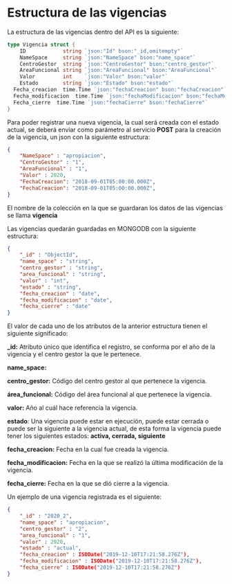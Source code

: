 # Estructura de las vigencias

La estructura de las vigencias dentro del API es la siguiente:

```go
type Vigencia struct {
	ID            string `json:"Id" bson:"_id,omitempty"`
	NameSpace     string `json:"NameSpace" bson:"name_space"`
	CentroGestor  string `json:"CentroGestor" bson:"centro_gestor"`
	AreaFuncional string `json:"AreaFuncional" bson:"AreaFuncional"`
	Valor         int    `json:"Valor" bson:"valor"`
	Estado        string `json:"Estado" bson:"estado"`
  Fecha_creacion  time.Time `json:"fechaCreacion" bson:"fechaCreacion"`
  Fecha_modificacion  time.Time `json:"fechaModificacion" bson:"fechaModificacion"`
  Fecha_cierre  time.Time `json:"fechaCierre" bson:"fechaCierre"`
}
```

Para poder registrar una nueva vigencia, la cual será creada con el estado actual, se deberá enviar como parámetro al servicio **POST** para la creación de la vigencia, un json con la siguiente estructura:

```json
{    
	"NameSpace" : "apropiacion",
    "CentroGestor" : "1",
    "AreaFuncional" : "1",
    "Valor" : 2020,
    "FechaCreacion": "2018-09-01T05:00:00.000Z",
    "FechaCreacion": "2018-09-01T05:00:00.000Z",
}
```

El nombre de la colección en la que se guardaran los datos de las vigencias se llama **vigencia**


Las vigencias quedarán guardadas en MONGODB con la siguiente estructura: 
```json
{
    "_id" : "ObjectId",
    "name_space" : "string",
    "centro_gestor" : "string",
    "area_funcional" : "string",
    "valor" : "int",
    "estado" : "string",
    "fecha_creacion" : "date",
    "fecha_modificacion" : "date",
    "fecha_cierre" : "date"
}
```

El valor de cada uno de los atributos de la anterior estructura tienen el siguiente significado:

**_id:** Atributo único que identifica el registro, se conforma por el año de la vigencia y el centro gestor la que le pertenece.

**name_space:** 

**centro_gestor:** Código del centro gestor al que pertenece la vigencia.

**área_funcional:** Código del área funcional al que pertenece la vigencia.

**valor:** Año al cuál hace referencia la vigencia.

**estado**: Una vigencia puede estar en ejecución, puede estar cerrada o puede ser la siguiente a la vigencia actual, de esta forma la vigencia puede tener los siguientes estados: **activa, cerrada, siguiente**

**fecha_creacion:** Fecha en la cual fue creada la vigencia.

**fecha_modificacion:** Fecha en la que se realizó la última modificación de la vigencia.

**fecha_cierre:** Fecha en la que se dió cierre a la vigencia.


Un ejemplo de una vigencia registrada es el siguiente:
```json
{
    "_id" : "2020_2",
    "name_space" : "apropiacion",
    "centro_gestor" : "2",
    "area_funcional" : "1",
    "valor" : 2020,
    "estado" : "actual",
    "fecha_creacion" : ISODate("2019-12-10T17:21:58.276Z"),
    "fecha_modificacion" : ISODate("2019-12-10T17:21:58.276Z"),
    "fecha_cierre" : ISODate("2019-12-10T17:21:58.276Z")
}
```
